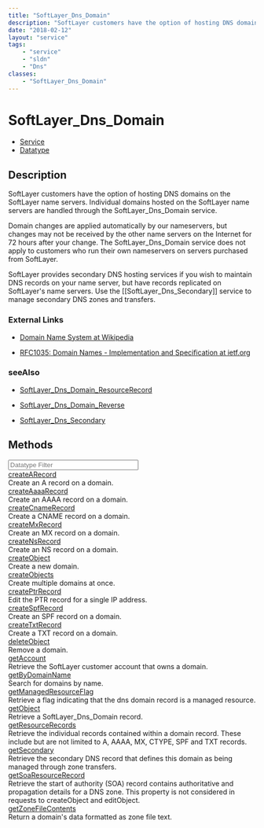 ```yaml
---
title: "SoftLayer_Dns_Domain"
description: "SoftLayer customers have the option of hosting DNS domains on the SoftLayer name servers. Individual domains hosted on t... "
date: "2018-02-12"
layout: "service"
tags:
    - "service"
    - "sldn"
    - "Dns"
classes:
    - "SoftLayer_Dns_Domain"
---
```

# SoftLayer_Dns_Domain
<div id='service-datatype'>
    <ul id='sldn-reference-tabs'>
    <li id='service'> <a href='/reference/services/SoftLayer_Dns_Domain' >Service</a></li>    <li id='datatype'> <a href='/reference/datatypes/SoftLayer_Dns_Domain' >Datatype</a></li>
    </ul>
</div>

## Description
SoftLayer customers have the option of hosting DNS domains on the SoftLayer name servers. Individual domains hosted on the SoftLayer name servers are handled through the SoftLayer_Dns_Domain service. 

Domain changes are applied automatically by our nameservers, but changes may not be received by the other name servers on the Internet for 72 hours after your change. The SoftLayer_Dns_Domain service does not apply to customers who run their own nameservers on servers purchased from SoftLayer. 

SoftLayer provides secondary DNS hosting services if you wish to maintain DNS records on your name server, but have records replicated on SoftLayer's name servers. Use the [[SoftLayer_Dns_Secondary]] service to manage secondary DNS zones and transfers. 

### External Links


* [Domain Name System at Wikipedia](http://en.wikipedia.org/wiki/Domain_name_system)


* [RFC1035: Domain Names - Implementation and Specification at ietf.org](http://tools.ietf.org/html/rfc1035)




### seeAlso

* [SoftLayer_Dns_Domain_ResourceRecord](/reference/services/SoftLayer_Dns_Domain_ResourceRecord )


* [SoftLayer_Dns_Domain_Reverse](/reference/datatypes/SoftLayer_Dns_Domain_Reverse )


* [SoftLayer_Dns_Secondary](/reference/services/SoftLayer_Dns_Secondary )


        
<div id="properties" class="content">
    <h2>Methods</h2>
    <div class="view-filters">
        <div class="clearfix">
            <div class="search-input-box">
                <input placeholder="Datatype Filter" onkeyup="titleSearch(inputId='edit-combine', divId='method-div', elementClass='method-row')" 
                    type="text" id="edit-combine" value="" size="30" maxlength="128" class="form-text">
            </div>
        </div>
    </div>
    <div id="method-div">
            <div class="method-row">
                        <span class='view-field-title'><a href='/reference/services/SoftLayer_Dns_Domain/createARecord'> createARecord</a> </span>
            <div class='views-field-body'>Create an A record on a domain.</div>
        </div>
            <div class="method-row">
                        <span class='view-field-title'><a href='/reference/services/SoftLayer_Dns_Domain/createAaaaRecord'> createAaaaRecord</a> </span>
            <div class='views-field-body'>Create an AAAA record on a domain.</div>
        </div>
            <div class="method-row">
                        <span class='view-field-title'><a href='/reference/services/SoftLayer_Dns_Domain/createCnameRecord'> createCnameRecord</a> </span>
            <div class='views-field-body'>Create a CNAME record on a domain.</div>
        </div>
            <div class="method-row">
                        <span class='view-field-title'><a href='/reference/services/SoftLayer_Dns_Domain/createMxRecord'> createMxRecord</a> </span>
            <div class='views-field-body'>Create an MX record on a domain.</div>
        </div>
            <div class="method-row">
                        <span class='view-field-title'><a href='/reference/services/SoftLayer_Dns_Domain/createNsRecord'> createNsRecord</a> </span>
            <div class='views-field-body'>Create an NS record on a domain.</div>
        </div>
            <div class="method-row">
                        <span class='view-field-title'><a href='/reference/services/SoftLayer_Dns_Domain/createObject'> createObject</a> </span>
            <div class='views-field-body'>Create a new domain.</div>
        </div>
            <div class="method-row">
                        <span class='view-field-title'><a href='/reference/services/SoftLayer_Dns_Domain/createObjects'> createObjects</a> </span>
            <div class='views-field-body'>Create multiple domains at once.</div>
        </div>
            <div class="method-row">
                        <span class='view-field-title'><a href='/reference/services/SoftLayer_Dns_Domain/createPtrRecord'> createPtrRecord</a> </span>
            <div class='views-field-body'>Edit the PTR record for a single IP address.</div>
        </div>
            <div class="method-row">
                        <span class='view-field-title'><a href='/reference/services/SoftLayer_Dns_Domain/createSpfRecord'> createSpfRecord</a> </span>
            <div class='views-field-body'>Create an SPF record on a domain.</div>
        </div>
            <div class="method-row">
                        <span class='view-field-title'><a href='/reference/services/SoftLayer_Dns_Domain/createTxtRecord'> createTxtRecord</a> </span>
            <div class='views-field-body'>Create a TXT record on a domain.</div>
        </div>
            <div class="method-row">
                        <span class='view-field-title'><a href='/reference/services/SoftLayer_Dns_Domain/deleteObject'> deleteObject</a> </span>
            <div class='views-field-body'>Remove a domain.</div>
        </div>
            <div class="method-row">
                        <span class='view-field-title'><a href='/reference/services/SoftLayer_Dns_Domain/getAccount'> getAccount</a> </span>
            <div class='views-field-body'>Retrieve the SoftLayer customer account that owns a domain.</div>
        </div>
            <div class="method-row">
                        <span class='view-field-title'><a href='/reference/services/SoftLayer_Dns_Domain/getByDomainName'> getByDomainName</a> </span>
            <div class='views-field-body'>Search for domains by name.</div>
        </div>
            <div class="method-row">
                        <span class='view-field-title'><a href='/reference/services/SoftLayer_Dns_Domain/getManagedResourceFlag'> getManagedResourceFlag</a> </span>
            <div class='views-field-body'>Retrieve a flag indicating that the dns domain record is a managed resource.</div>
        </div>
            <div class="method-row">
                        <span class='view-field-title'><a href='/reference/services/SoftLayer_Dns_Domain/getObject'> getObject</a> </span>
            <div class='views-field-body'>Retrieve a SoftLayer_Dns_Domain record.</div>
        </div>
            <div class="method-row">
                        <span class='view-field-title'><a href='/reference/services/SoftLayer_Dns_Domain/getResourceRecords'> getResourceRecords</a> </span>
            <div class='views-field-body'>Retrieve the individual records contained within a domain record. These include but are not limited to A, AAAA, MX, CTYPE, SPF and TXT records.</div>
        </div>
            <div class="method-row">
                        <span class='view-field-title'><a href='/reference/services/SoftLayer_Dns_Domain/getSecondary'> getSecondary</a> </span>
            <div class='views-field-body'>Retrieve the secondary DNS record that defines this domain as being managed through zone transfers.</div>
        </div>
            <div class="method-row">
                        <span class='view-field-title'><a href='/reference/services/SoftLayer_Dns_Domain/getSoaResourceRecord'> getSoaResourceRecord</a> </span>
            <div class='views-field-body'>Retrieve the start of authority (SOA) record contains authoritative and propagation details for a DNS zone. This property is not considered in requests to createObject and editObject.</div>
        </div>
            <div class="method-row">
                        <span class='view-field-title'><a href='/reference/services/SoftLayer_Dns_Domain/getZoneFileContents'> getZoneFileContents</a> </span>
            <div class='views-field-body'>Return a domain's data formatted as zone file text.</div>
        </div>
        </div>
</div>

